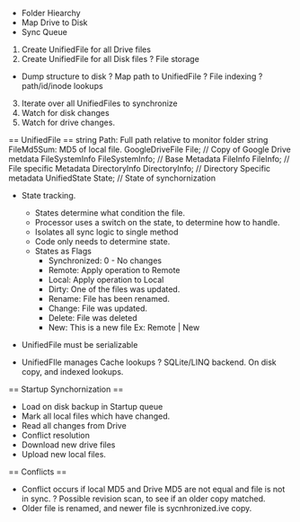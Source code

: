 ﻿* Folder Hiearchy
* Map Drive to Disk
* Sync Queue

1. Create UnifiedFile for all Drive files
2. Create UnifiedFile for all Disk files
? File storage
  * Dump structure to disk
  ? Map path to UnifiedFile
? File indexing
  ? path/id/inode lookups
3. Iterate over all UnifiedFiles to synchronize
4. Watch for disk changes
5. Watch for drive changes.

== UnifiedFile ==
string Path: Full path relative to monitor folder
string FileMd5Sum: MD5 of local file.
GoogleDriveFile File; // Copy of Google Drive metdata
FileSystemInfo FileSystemInfo; // Base Metadata
FileInfo FileInfo; // File specific Metadata
DirectoryInfo DirectoryInfo;  // Directory Specific metadata
UnifiedState State; // State of synchornization

* State tracking.
  * States determine what condition the file.
  * Processor uses a switch on the state, to determine how to handle.
  * Isolates all sync logic to single method
  * Code only needs to determine state.
  * States as Flags 
    * Synchronized: 0 - No changes
    * Remote: Apply operation to Remote
    * Local: Apply operation to Local
    * Dirty: One of the files was updated.
    * Rename: File has been renamed.
    * Change: File was updated.
    * Delete: File was deleted
    * New: This is a new file
    Ex: Remote | New


* UnifiedFile must be serializable
* UnifiedFIle manages Cache lookups
? SQLite/LINQ backend.  On disk copy, and indexed lookups.

== Startup Synchornization ==
 * Load on disk backup in Startup queue
 * Mark all local files which have changed.
 * Read all changes from Drive
 * Conflict resolution
 * Download new drive files
 * Upload new local files.


== Conflicts ==
 * Conflict occurs if local MD5 and Drive MD5 are not equal and file is not in sync.
 ? Possible revision scan, to see if an older copy matched.
 * Older file is renamed, and newer file is sycnhronized.ive copy.